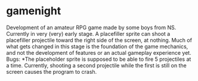 # gamenight
Development of an amateur RPG game made by some boys from NS.
Currently in very (very) early stage.  A placefiller sprite can shoot a placefiller projectile toward the right side of the screen, at nothing.  Much of what gets changed in this stage is the foundation of the game mechanics, and not the development of features or an actual gameplay experience yet.
Bugs:
*The placeholder sprite is supposed to be able to fire 5 projectiles at a time.  Currently, shooting a second projectile while the first is still on the screen causes the program to crash.
